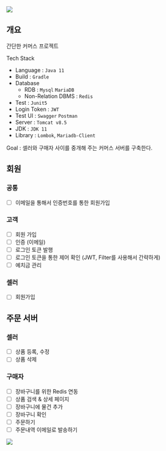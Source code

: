 <img src="https://capsule-render.vercel.app/api?type=waving&color=auto&height=150&section=header" />

## 개요

간단한 커머스 프로젝트

Tech Stack

- Language : `Java 11`
- Build : `Gradle`
- Database
    - RDB : `Mysql` `MariaDB`
    - Non-Relation DBMS : `Redis`
- Test : `Junit5`
- Login Token : `JWT`
- Test UI : `Swagger` `Postman`
- Server : `Tomcat v8.5`
- JDK : `JDK 11`
- Library : `Lombok`, `Mariadb-Client`

Goal : 셀러와 구매자 사이를 중개해 주는 커머스 서버를 구축한다.

## 회원

### 공통

- [ ]  이메일을 통해서 인증번호를 통한 회원가입

### 고객

- [ ]  회원 가입
- [ ]  인증 (이메일)
- [ ]  로그인 토큰 발행
- [ ]  로그인 토큰을 통한 제어 확인 (JWT, Filter를 사용해서 간략하게)
- [ ]  예치금 관리

### 셀러

- [ ]  회원가입

## 주문 서버

### 셀러

- [ ]  상품 등록, 수정
- [ ]  상품 삭제

### 구매자

- [ ]  장바구니를 위한 Redis 연동
- [ ]  상품 검색 & 상세 페이지
- [ ]  장바구니에 물건 추가
- [ ]  장바구니 확인
- [ ]  주문하기
- [ ]  주문내역 이메일로 발송하기

<img src="https://capsule-render.vercel.app/api?type=waving&color=auto&height=150&section=footer" />
